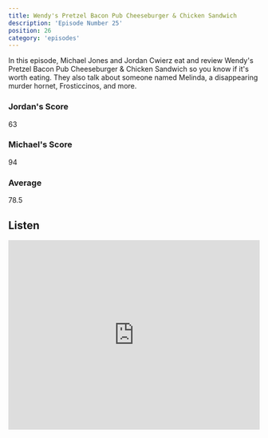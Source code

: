 ```yaml
---
title: Wendy's Pretzel Bacon Pub Cheeseburger & Chicken Sandwich
description: 'Episode Number 25'
position: 26
category: 'episodes'
---
```


In this episode, Michael Jones and Jordan Cwierz eat and review Wendy's Pretzel Bacon Pub Cheeseburger & Chicken Sandwich so you know if it's worth eating. They also talk about someone named Melinda, a disappearing murder hornet, Frosticcinos, and more.

### Jordan's Score

63

### Michael's Score

94

### Average

78.5

## Listen

<iframe src="https://open.spotify.com/embed-podcast/episode/3DfKw1PYnXG6JaDqwgfKjq" loading="lazy" style="border: 0; width: 100%; height: 380px;" allow="encrypted-media"></iframe>
